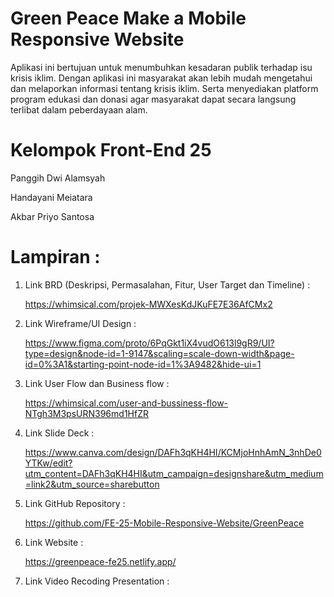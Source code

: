 # Green Peace Make a Mobile Responsive Website
Aplikasi ini bertujuan untuk menumbuhkan kesadaran publik terhadap isu krisis iklim. Dengan aplikasi ini masyarakat akan lebih mudah mengetahui dan melaporkan informasi tentang krisis iklim. Serta menyediakan platform program edukasi dan donasi agar masyarakat dapat secara langsung terlibat dalam peberdayaan alam.



# Kelompok Front-End 25 
Panggih Dwi Alamsyah

Handayani Meiatara

Akbar Priyo Santosa

# Lampiran :
1. Link BRD (Deskripsi, Permasalahan, Fitur, User Target dan Timeline) :

    https://whimsical.com/projek-MWXesKdJKuFE7E36AfCMx2 

2. Link Wireframe/UI Design : 

    https://www.figma.com/proto/6PqGkt1iX4vudO613l9gR9/UI?type=design&node-id=1-9147&scaling=scale-down-width&page-id=0%3A1&starting-point-node-id=1%3A9482&hide-ui=1

3. Link User Flow dan Business flow : 

    https://whimsical.com/user-and-bussiness-flow-NTgh3M3psURN396md1HfZR 

4. Link Slide Deck : 

    https://www.canva.com/design/DAFh3qKH4HI/KCMjoHnhAmN_3nhDe0YTKw/edit?utm_content=DAFh3qKH4HI&utm_campaign=designshare&utm_medium=link2&utm_source=sharebutton

5. Link GitHub Repository :

    https://github.com/FE-25-Mobile-Responsive-Website/GreenPeace 

6. Link Website : 

    https://greenpeace-fe25.netlify.app/ 

7. Link Video Recoding Presentation : 
    

